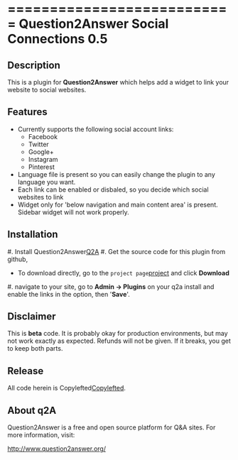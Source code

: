 ===========================
Question2Answer Social Connections 0.5
===========================

Description
-----------
This is a plugin for **Question2Answer** which helps add a widget to link your website to social websites. 

Features
--------
- Currently supports the following social account links:
  - Facebook
  - Twitter
  - Google+
  - Instagram
  - Pinterest
- Language file is present so you can easily change the plugin to any language you want.
- Each link can be enabled or disbaled, so you decide which social websites to link
- Widget only for 'below navigation and main content area' is present. Sidebar widget will not work properly.

Installation
------------
#. Install Question2Answer[Q2A]
#. Get the source code for this plugin from github,
   - To download directly, go to the `project page`[project] and click **Download**

#. navigate to your site, go to **Admin -> Plugins** on your q2a install and enable the links in the option, then '**Save**'.

Disclaimer
----------
This is **beta** code.  It is probably okay for production environments, but may not work exactly as expected.  Refunds will not be given.  If it breaks, you get to keep both parts.

Release
-------
All code herein is Copylefted[Copylefted].

About q2A
---------
Question2Answer is a free and open source platform for Q&A sites. For more information, visit:

http://www.question2answer.org/


[Copylefted]: http://en.wikipedia.org/wiki/Copyleft
[project]: https://github.com/gurjyot/Social-Connections
[Q2A]: http://www.question2answer.org/install.php
